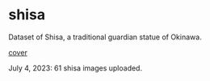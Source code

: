 # shisa

Dataset of Shisa, a traditional guardian statue of Okinawa.

[cover](https://github.com/n-koba0427/shisa/blob/master/images/cover.png)

July 4, 2023: 61 shisa images uploaded.
